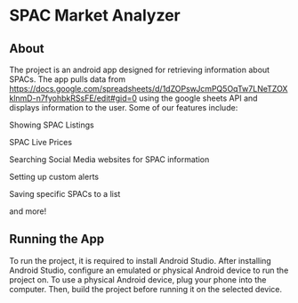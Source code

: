 # SPAC Market Analyzer


## About

The project is an android app designed for retrieving information about SPACs.
The app pulls data from https://docs.google.com/spreadsheets/d/1dZOPswJcmPQ5OqTw7LNeTZOXklnmD-n7fyohbkRSsFE/edit#gid=0 using the google sheets API and displays information to the user. Some of our features include:

Showing SPAC Listings

SPAC Live Prices

Searching Social Media websites for SPAC information

Setting up custom alerts

Saving specific SPACs to a list

and more!

## Running the App
To run the project, it is required to install Android Studio.
After installing Android Studio, configure an emulated or physical Android device to run the project on.
To use a physical Android device, plug your phone into the computer.
Then, build the project before running it on the selected device.
